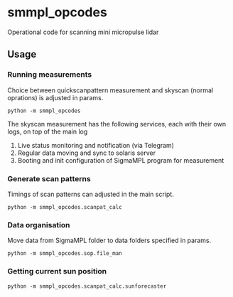 # smmpl_opcodes

Operational code for scanning mini micropulse lidar

## Usage

### Running measurements

Choice between quickscanpattern measurement and skyscan (normal oprations) is adjusted in params.

```
python -m smmpl_opcodes
```
The skyscan measurement has the following services, each with their own logs,
on top of the main log
1. Live status monitoring and notification (via Telegram)
2. Regular data moving and sync to solaris server
3. Booting and init configuration of SigmaMPL program for measurement


### Generate scan patterns

Timings of scan patterns can adjusted in the main script.

```
python -m smmpl_opcodes.scanpat_calc
```

### Data organisation

Move data from SigmaMPL folder to data folders specified in params.

```
python -m smmpl_opcodes.sop.file_man
```

### Getting current sun position

```
python -m smmpl_opcodes.scanpat_calc.sunforecaster
```